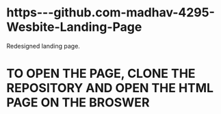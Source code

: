 # https---github.com-madhav-4295-Wesbite-Landing-Page
Redesigned landing page.
# TO OPEN THE PAGE, CLONE THE REPOSITORY AND OPEN THE HTML PAGE ON THE BROSWER
